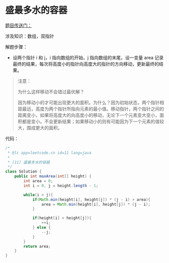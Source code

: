# 盛最多水的容器

[题目传送门：](https://leetcode-cn.com/problems/container-with-most-water/)

涉及知识：数组，双指针

解题步骤：

- 设两个指针 i 和 j，i 指向数组的开始，j 指向数组的末尾，设一变量 area 记录最终的结果，每次将高度小的指针向高度大的指针的方向移动，更新最终的结果。

> 注意：
>
> 为什么这样移动不会错过最优解？
>
> 因为移动小的才可能出现更大的面积。为什么？因为初始状态，两个指针相距最远，高度为两个指针所指向元素的最小值。移动指针，两个指针之间的距离变小，如果将高度大的向高度小的移动，无论下一个元素变大变小，面积都是变小。不会更新结果；如果移动小的则有可能因为下一个元素的值较大，围成更大的面积。

代码：

~~~java
/*
 * @lc app=leetcode.cn id=11 lang=java
 *
 * [11] 盛最多水的容器
 */
class Solution {
    public int maxArea(int[] height) {
        int area = 0;
        int i = 0, j = height.length - 1;

        while(i < j){
            if(Math.min(height[i], height[j]) * (j - i) > area){
                area = Math.min(height[i], height[j]) * (j - i);
            }

            if(height[i] < height[j]){
                ++i;
            } else {
                --j;
            }
        }
        return area;
    }
}
~~~


